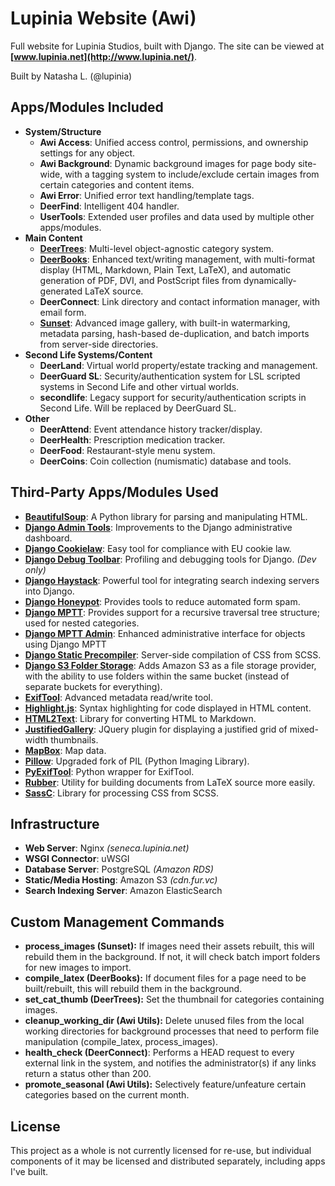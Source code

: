 # Lupinia Website (Awi)

Full website for Lupinia Studios, built with Django.  The site can be viewed at **[www.lupinia.net](http://www.lupinia.net/)**.

Built by Natasha L. (@lupinia)

Apps/Modules Included
---------------------

- **System/Structure**
	- **Awi Access**:  Unified access control, permissions, and ownership settings for any object.
	- **Awi Background**:  Dynamic background images for page body site-wide, with a tagging system to include/exclude certain images from certain categories and content items.
	- **Awi Error**:  Unified error text handling/template tags.
	- **DeerFind**:  Intelligent 404 handler.
	- **UserTools**:  Extended user profiles and data used by multiple other apps/modules.
- **Main Content**
	- **[DeerTrees](http://www.lupinia.net/code/projects/django/deertrees.htm)**:  Multi-level object-agnostic category system.
	- **[DeerBooks](http://www.lupinia.net/code/projects/django/deerbooks.htm)**:  Enhanced text/writing management, with multi-format display (HTML, Markdown, Plain Text, LaTeX), and automatic generation of PDF, DVI, and PostScript files from dynamically-generated LaTeX source.
	- **DeerConnect**:  Link directory and contact information manager, with email form.
	- **[Sunset](http://www.lupinia.net/code/projects/django/sunset.htm)**:  Advanced image gallery, with built-in watermarking, metadata parsing, hash-based de-duplication, and batch imports from server-side directories.
- **Second Life Systems/Content**
	- **DeerLand**:  Virtual world property/estate tracking and management.
	- **DeerGuard SL**:  Security/authentication system for LSL scripted systems in Second Life and other virtual worlds.
	- **secondlife**:  Legacy support for security/authentication scripts in Second Life.  Will be replaced by DeerGuard SL.
- **Other**
	- **DeerAttend**:  Event attendance history tracker/display.
	- **DeerHealth**:  Prescription medication tracker.
	- **DeerFood**:  Restaurant-style menu system.
	- **DeerCoins**:  Coin collection (numismatic) database and tools.

Third-Party Apps/Modules Used
-----------------------------

- **[BeautifulSoup](https://www.crummy.com/software/BeautifulSoup/)**:  A Python library for parsing and manipulating HTML.
- **[Django Admin Tools](https://github.com/django-admin-tools/django-admin-tools)**:  Improvements to the Django administrative dashboard.
- **[Django Cookielaw](https://github.com/TyMaszWeb/django-cookie-law)**:  Easy tool for compliance with EU cookie law.
- **[Django Debug Toolbar](https://github.com/django-debug-toolbar/django-debug-toolbar)**:  Profiling and debugging tools for Django.  *(Dev only)*
- **[Django Haystack](https://github.com/django-haystack/django-haystack)**:  Powerful tool for integrating search indexing servers into Django.
- **[Django Honeypot](https://github.com/jamesturk/django-honeypot/)**:  Provides tools to reduce automated form spam.
- **[Django MPTT](https://github.com/django-mptt/django-mptt/)**:  Provides support for a recursive traversal tree structure; used for nested categories.
- **[Django MPTT Admin](https://github.com/mbraak/django-mptt-admin)**:  Enhanced administrative interface for objects using Django MPTT
- **[Django Static Precompiler](https://github.com/andreyfedoseev/django-static-precompiler)**:  Server-side compilation of CSS from SCSS.
- **[Django S3 Folder Storage](https://github.com/jamstooks/django-s3-folder-storage)**:  Adds Amazon S3 as a file storage provider, with the ability to use folders within the same bucket (instead of separate buckets for everything).
- **[ExifTool](http://www.sno.phy.queensu.ca/~phil/exiftool/)**:  Advanced metadata read/write tool.
- **[Highlight.js](https://highlightjs.org/)**:  Syntax highlighting for code displayed in HTML content.
- **[HTML2Text](https://github.com/Alir3z4/html2text)**:  Library for converting HTML to Markdown.
- **[JustifiedGallery](http://miromannino.github.io/Justified-Gallery/)**:  JQuery plugin for displaying a justified grid of mixed-width thumbnails.
- **[MapBox](https://www.mapbox.com/)**:  Map data.
- **[Pillow](https://python-pillow.org/)**:  Upgraded fork of PIL (Python Imaging Library).
- **[PyExifTool](https://github.com/smarnach/pyexiftool)**:  Python wrapper for ExifTool.
- **[Rubber](https://launchpad.net/rubber/)**:  Utility for building documents from LaTeX source more easily.
- **[SassC](https://github.com/sass/sassc)**:  Library for processing CSS from SCSS.

Infrastructure
--------------

- **Web Server**:  Nginx *(seneca.lupinia.net)*
- **WSGI Connector**:  uWSGI
- **Database Server**:  PostgreSQL *(Amazon RDS)*
- **Static/Media Hosting**:  Amazon S3 *(cdn.fur.vc)*
- **Search Indexing Server**:  Amazon ElasticSearch

Custom Management Commands
-------------------

- **process_images (Sunset):**  If images need their assets rebuilt, this will rebuild them in the background.  If not, it will check batch import folders for new images to import.
- **compile_latex (DeerBooks):**  If document files for a page need to be built/rebuilt, this will rebuild them in the background.
- **set_cat_thumb (DeerTrees):**  Set the thumbnail for categories containing images.
- **cleanup_working_dir (Awi Utils):**  Delete unused files from the local working directories for background processes that need to perform file manipulation (compile_latex, process_images).
- **health_check (DeerConnect)**:  Performs a HEAD request to every external link in the system, and notifies the administrator(s) if any links return a status other than 200.
- **promote_seasonal (Awi Utils):**  Selectively feature/unfeature certain categories based on the current month.

License
-------

This project as a whole is not currently licensed for re-use, but individual components of it may be licensed and distributed separately, including apps I've built.
